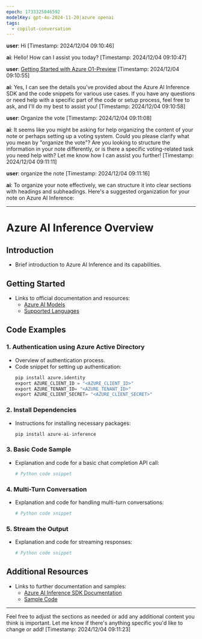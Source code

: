 ```yaml
---
epoch: 1733325046592
modelKey: gpt-4o-2024-11-20|azure openai
tags:
  - copilot-conversation
---
```


**user**: Hi
[Timestamp: 2024/12/04 09:10:46]

**ai**: Hello! How can I assist you today?
[Timestamp: 2024/12/04 09:10:47]

**user**: [Getting Started with Azure O1-Preview](./Getting%20Started%20with%20Azure%20O1-Preview.md)
[Timestamp: 2024/12/04 09:10:55]

**ai**: Yes, I can see the details you've provided about the Azure AI Inference SDK and the code snippets for various use cases. If you have any questions or need help with a specific part of the code or setup process, feel free to ask, and I'll do my best to assist you!
[Timestamp: 2024/12/04 09:10:58]

**user**: Organize the vote 
[Timestamp: 2024/12/04 09:11:08]

**ai**: It seems like you might be asking for help organizing the content of your note or perhaps setting up a voting system. Could you please clarify what you mean by "organize the vote"? Are you looking to structure the information in your note differently, or is there a specific voting-related task you need help with? Let me know how I can assist you further!
[Timestamp: 2024/12/04 09:11:11]

**user**: organize the note
[Timestamp: 2024/12/04 09:11:16]

**ai**: To organize your note effectively, we can structure it into clear sections with headings and subheadings. Here's a suggested organization for your note on Azure AI Inference:

---

# Azure AI Inference Overview

## Introduction
- Brief introduction to Azure AI Inference and its capabilities.

## Getting Started
- Links to official documentation and resources:
  - [Azure AI Models](https://learn.microsoft.com/en-us/azure/ai-services/openai/concepts/models?view=rest-azureopenai-2024-08-01-preview&tabs=python%2Cglobal-standard%2Cstandard-chat-completions#usage)
  - [Supported Languages](https://learn.microsoft.com/en-us/azure/ai-services/openai/supported-languages?view=rest-azureopenai-2024-08-01-preview&tabs=dotnet-secure%2Csecure%2Cpython-key%2Ccommand&pivots=programming-language-python)

## Code Examples

### 1. Authentication using Azure Active Directory
- Overview of authentication process.
- Code snippet for setting up authentication:
  ```python
  pip install azure.identity
  export AZURE_CLIENT_ID = "<AZURE_CLIENT_ID>"
  export AZURE_TENANT_ID= "<AZURE_TENANT_ID>"
  export AZURE_CLIENT_SECRET= "<AZURE_CLIENT_SECRET>"
  ```

### 2. Install Dependencies
- Instructions for installing necessary packages:
  ```python
  pip install azure-ai-inference
  ```

### 3. Basic Code Sample
- Explanation and code for a basic chat completion API call:
  ```python
  # Python code snippet
  ```

### 4. Multi-Turn Conversation
- Explanation and code for handling multi-turn conversations:
  ```python
  # Python code snippet
  ```

### 5. Stream the Output
- Explanation and code for streaming responses:
  ```python
  # Python code snippet
  ```

## Additional Resources
- Links to further documentation and samples:
  - [Azure AI Inference SDK Documentation](https://aka.ms/azsdk/azure-ai-inference/python/reference)
  - [Sample Code](https://aka.ms/azsdk/azure-ai-inference/python/samples)

---

Feel free to adjust the sections as needed or add any additional content you think is important. Let me know if there's anything specific you'd like to change or add!
[Timestamp: 2024/12/04 09:11:23]